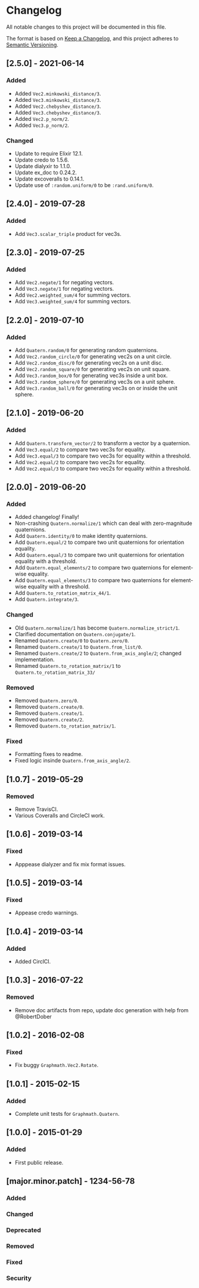 # Changelog
All notable changes to this project will be documented in this file.

The format is based on [Keep a Changelog](https://keepachangelog.com/en/1.0.0/),
and this project adheres to [Semantic Versioning](https://semver.org/spec/v2.0.0.html).

## [2.5.0] - 2021-06-14
### Added
- Added `Vec2.minkowski_distance/3`.
- Added `Vec3.minkowski_distance/3`.
- Added `Vec2.chebyshev_distance/3`.
- Added `Vec3.chebyshev_distance/3`.
- Added `Vec2.p_norm/2`.
- Added `Vec3.p_norm/2`.

### Changed
- Update to require Elixir 12.1.
- Update credo to 1.5.6.
- Update dialyxir to 1.1.0.
- Update ex_doc to 0.24.2.
- Update excoveralls to 0.14.1.
- Update use of `:random.uniform/0` to be `:rand.uniform/0`.

## [2.4.0] - 2019-07-28
### Added
- Add `Vec3.scalar_triple` product for vec3s.

## [2.3.0] - 2019-07-25
### Added
- Add `Vec2.negate/1` for negating vectors.
- Add `Vec3.negate/1` for negating vectors.
- Add `Vec2.weighted_sum/4` for summing vectors.
- Add `Vec3.weighted_sum/4` for summing vectors.

## [2.2.0] - 2019-07-10
### Added
- Add `Quatern.random/0` for generating random quaternions.
- Add `Vec2.random_circle/0` for generating vec2s on a unit circle.
- Add `Vec2.random_disc/0` for generating vec2s on a unit disc.
- Add `Vec2.random_square/0` for generating vec2s on unit square.
- Add `Vec3.random_box/0` for generating vec3s inside a unit box.
- Add `Vec3.random_sphere/0` for generating vec3s on a unit sphere.
- Add `Vec3.random_ball/0` for generating vec3s on or inside the unit sphere.

## [2.1.0] - 2019-06-20
### Added
- Add `Quatern.transform_vector/2` to transform a vector by a quaternion.
- Add `Vec3.equal/2` to compare two vec3s for equality.
- Add `Vec3.equal/3` to compare two vec3s for equality within a threshold.
- Add `Vec2.equal/2` to compare two vec2s for equality.
- Add `Vec2.equal/3` to compare two vec2s for equality within a threshold.

## [2.0.0] - 2019-06-20
### Added
- Added changelog! Finally!
- Non-crashing `Quatern.normalize/1` which can deal with zero-magnitude quaternions.
- Add `Quatern.identity/0` to make identity quaternions.
- Add `Quatern.equal/2` to compare two unit quaternions for orientation equality.
- Add `Quatern.equal/3` to compare two unit quaternions for orientation equality with a threshold.
- Add `Quatern.equal_elements/2` to compare two quaternions for element-wise equality.
- Add `Quatern.equal_elements/3` to compare two quaternions for element-wise equality with a threshold.
- Add `Quatern.to_rotation_matrix_44/1`.
- Add `Quatern.integrate/3`.

### Changed
- Old `Quatern.normalize/1` has become `Quatern.normalize_strict/1`.
- Clarified documentation on `Quatern.conjugate/1`.
- Renamed `Quatern.create/0` to `Quatern.zero/0`.
- Renamed `Quatern.create/1` to `Quatern.from_list/0`.
- Renamed `Quatern.create/2` to `Quatern.from_axis_angle/2`; changed implementation.
- Renamed `Quatern.to_rotation_matrix/1` to `Quatern.to_rotation_matrix_33/`

### Removed
- Removed `Quatern.zero/0`.
- Removed `Quatern.create/0`.
- Removed `Quatern.create/1`.
- Removed `Quatern.create/2`.
- Removed `Quatern.to_rotation_matrix/1`.

### Fixed
- Formatting fixes to readme.
- Fixed logic insinde `Quatern.from_axis_angle/2`.

## [1.0.7] - 2019-05-29
### Removed
- Remove TravisCI.
- Various Coveralls and CircleCI work.

## [1.0.6] - 2019-03-14
### Fixed
- Apppease dialyzer and fix mix format issues.

## [1.0.5] - 2019-03-14
### Fixed
- Appease credo warnings.

## [1.0.4] - 2019-03-14
### Added
- Added CirclCI.

## [1.0.3] - 2016-07-22
### Removed
- Remove doc artifacts from repo, update doc generation with help from @RobertDober

## [1.0.2] - 2016-02-08
### Fixed
- Fix buggy `Graphmath.Vec2.Rotate`.

## [1.0.1] - 2015-02-15
### Added
- Complete unit tests for `Graphmath.Quatern`.

## [1.0.0] - 2015-01-29
### Added
- First public release.

## [major.minor.patch] - 1234-56-78
### Added
### Changed
### Deprecated
### Removed
### Fixed
### Security